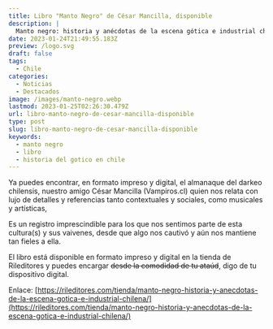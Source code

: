 ```yaml
---
title: Libro "Manto Negro" de César Mancilla, disponible
description: |
  Manto negro: historia y anécdotas de la escena gótica e industrial chilena
date: 2023-01-24T21:49:55.183Z
preview: /logo.svg
draft: false
tags:
  - Chile
categories:
  - Noticias
  - Destacados
image: /images/manto-negro.webp
lastmod: 2023-01-25T02:26:30.479Z
url: libro-manto-negro-de-cesar-mancilla-disponible
type: post
slug: libro-manto-negro-de-cesar-mancilla-disponible
keywords:
  - manto negro
  - libro
  - historia del gotico en chile
---
```


Ya puedes encontrar, en formato impreso y digital, el almanaque del darkeo chilensis, nuestro amigo César Mancilla (Vampiros.cl)
quien nos relata con lujo de detalles y referencias tanto contextuales y sociales, como musicales y artísticas,

Es un registro imprescindible para los que nos sentimos parte de esta cultura(s) y sus vaivenes, desde que algo nos cautivó y aún nos mantiene tan fieles a ella.

El libro está disponible en formato impreso y digital en la tienda de Rileditores y puedes encargar ~~desde la comodidad de tu ataúd~~, digo de tu dispositivo digital.

Enlace: [https://rileditores.com/tienda/manto-negro-historia-y-anecdotas-de-la-escena-gotica-e-industrial-chilena/](https://rileditores.com/tienda/manto-negro-historia-y-anecdotas-de-la-escena-gotica-e-industrial-chilena/)
